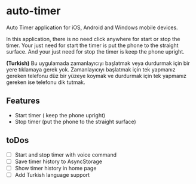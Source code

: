 # auto-timer
Auto Timer application for iOS, Android and Windows mobile devices.

In this application, there is no need click anywhere for start or stop the timer. Your just need for start the timer is put the phone to the straight surface. And your just need for stop the timer is keep the phone upright.

**(Turkish)** Bu uygulamada zamanlayıcıyı başlatmak veya durdurmak için bir yere tıklamaya gerek yok. Zamanlayıcıyı başlatmak için tek yapmanız gereken telefonu düz bir yüzeye koymak ve durdurmak için tek yapmanız gereken ise telefonu dik tutmak.

## Features
* Start timer ( keep the phone upright)
* Stop timer (put the phone to the straight surface)

## toDos
- [ ] Start and stop timer with voice command
- [ ] Save timer history to AsyncStorage
- [ ] Show timer history in home page
- [ ] Add Turkish language support
